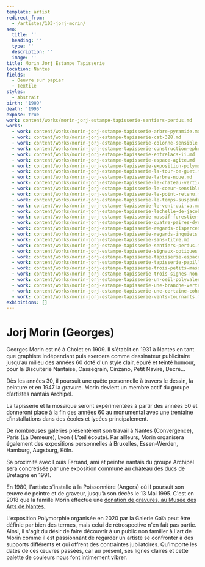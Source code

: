 ```yaml
---
template: artist
redirect_from:
  - /artistes/103-jorj-morin/
seo:
  title: ''
  heading: ''
  type: ''
  description: ''
  image: ''
title: Morin Jorj Estampe Tapisserie
location: Nantes
fields:
  - Oeuvre sur papier
  - Textile
styles:
  - Abstrait
birth: '1909'
death: '1995'
expose: true
work: content/works/morin-jorj-estampe-tapisserie-sentiers-perdus.md
works:
  - work: content/works/morin-jorj-estampe-tapisserie-arbre-pyramide.md
  - work: content/works/morin-jorj-estampe-tapisserie-cat-328.md
  - work: content/works/morin-jorj-estampe-tapisserie-colonne-sensible.md
  - work: content/works/morin-jorj-estampe-tapisserie-construction-ephemere.md
  - work: content/works/morin-jorj-estampe-tapisserie-entrelacs-ii.md
  - work: content/works/morin-jorj-estampe-tapisserie-espace-agite.md
  - work: content/works/morin-jorj-estampe-tapisserie-exposition-polymorphie.md
  - work: content/works/morin-jorj-estampe-tapisserie-la-tour-de-guet.md
  - work: content/works/morin-jorj-estampe-tapisserie-larbre-noue.md
  - work: content/works/morin-jorj-estampe-tapisserie-le-chateau-vertical.md
  - work: content/works/morin-jorj-estampe-tapisserie-le-coeur-sensible.md
  - work: content/works/morin-jorj-estampe-tapisserie-le-point-retenu.md
  - work: content/works/morin-jorj-estampe-tapisserie-le-temps-suspendu.md
  - work: content/works/morin-jorj-estampe-tapisserie-le-vent-qui-va.md
  - work: content/works/morin-jorj-estampe-tapisserie-lechelle-de-jacob.md
  - work: content/works/morin-jorj-estampe-tapisserie-massif-forestier.md
  - work: content/works/morin-jorj-estampe-tapisserie-quatre-paires-dyeux.md
  - work: content/works/morin-jorj-estampe-tapisserie-regards-disperces.md
  - work: content/works/morin-jorj-estampe-tapisserie-regards-inquiets.md
  - work: content/works/morin-jorj-estampe-tapisserie-sans-titre.md
  - work: content/works/morin-jorj-estampe-tapisserie-sentiers-perdus.md
  - work: content/works/morin-jorj-estampe-tapisserie-signaux-optiques.md
  - work: content/works/morin-jorj-estampe-tapisserie-tapisserie-espace-nacre.md
  - work: content/works/morin-jorj-estampe-tapisserie-tapisserie-papillon.md
  - work: content/works/morin-jorj-estampe-tapisserie-trois-petits-masques.md
  - work: content/works/morin-jorj-estampe-tapisserie-trois-signes-non-identifies.md
  - work: content/works/morin-jorj-estampe-tapisserie-un-oeil-polyvalent.md
  - work: content/works/morin-jorj-estampe-tapisserie-une-branche-verte.md
  - work: content/works/morin-jorj-estampe-tapisserie-une-certaine-cohesion.md
  - work: content/works/morin-jorj-estampe-tapisserie-vents-tournants.md
exhibitions: []
---
```


# Jorj Morin (Georges)

Georges Morin est né à Cholet en 1909. Il s’établit en 1931 à Nantes en tant que graphiste indépendant puis exercera comme dessinateur publicitaire jusqu’au milieu des années 60 doté d'un style clair, épuré et teinté humour, pour la Biscuiterie Nantaise, Cassegrain, Cinzano, Petit Navire, Decré…

Dès les années 30, il poursuit une quête personnelle à travers le dessin, la peinture et en 1947 la gravure. Morin devient un membre actif du groupe d’artistes nantais Archipel.

La tapisserie et la mosaïque seront expérimentées à partir des années 50 et donneront place à la fin des années 60 au monumental avec une trentaine d’installations dans des écoles et lycées principalement.

De nombreuses galeries présentèrent son travail à Nantes (Convergence), Paris (La Demeure), Lyon ( L’œil écoute). Par ailleurs, Morin organisera également des expositions personnelles à Bruxelles, Essen-Werden, Hamburg, Augsburg, Köln.

Sa proximité avec Louis Ferrand, ami et peintre nantais du groupe Archipel sera concrétisée par une exposition commune au château des ducs de Bretagne en 1991.

En 1980, l'artiste s’installe à la Poissonnière (Angers) où il poursuit son œuvre de peintre et de graveur, jusqu’à son décès le 13 Mai 1995.
C'est en 2018 que la famille Morin effectue une [donation de gravures, au Musée des Arts de Nantes.](https://museedartsdenantes.nantesmetropole.fr/home/au-cur-du-musee/les-collections/toutes-les-collections.html "donation morin musée des arts de nantes ")

L’exposition Polymorphie organisée en 2020 par la Galerie Gaïa peut être définie par bien des termes, mais celui de rétrospective n'en fait pas partie. Ainsi, il s'agit du désir de faire découvrir à un public non familier à l'art de Morin comme il est passionnant de regarder un artiste se confronter à des supports différents et qui offrent des contraintes jubilatoires. Qu’importe les dates de ces œuvres passées, car au présent, ses lignes claires et cette palette de couleurs nous font intimement vibrer.
